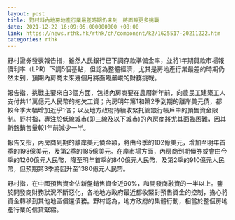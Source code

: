 ```yaml
---
layout: post
title: 野村料內地房地產行業最差時期仍未到　將面臨更多挑戰
date: 2021-12-22 16:09:05.000000000 +08:00
link: https://news.rthk.hk/rthk/ch/component/k2/1625517-20211222.htm
categories: rthk
---
```


野村證券發表報告指，雖然人民銀行已下調存款準備金率，並將1年期貸款市場報價利率（LPR）下調5個基點，但認為整體經濟，尤其是房地產行業最差的時期仍然未到，預期內房商未來幾個月將面臨嚴峻的財務挑戰。

報告指，挑戰主要來自3個方面，包括內房商要在農曆新年前，向農民工建築工人支付共1.1萬億元人民幣的拖欠工資；內房明年第1和第2季到期的離岸美元債，都較今季大幅增加近乎1倍；以及地方政府持續收緊托管銀行帳戶中的預售資金限制。野村指，專注於低線城市(即三線及以下城市)的內房商將尤其面臨困難，因其新盤銷售量較1年前減少一半。

報告又指，內房商到期的離岸美元債金額，將由今季的102億美元，增加至明年首季的198億美元，及第2季的185億美元。在岸市場方面，內房商到期債券或會由今季的1260億元人民幣，降至明年首季的840億元人民幣，及第2季的910億元人民幣，但預期第3季將回升至1380億元人民幣。

野村指，在中國預售資金佔新盤銷售資金近90%，和開發商融資的一半以上。鑒於開發商財務狀況不斷惡化，各地地方政府最近都收緊對預售資金的控制，擔心將資金轉移到其他地區償還債務。野村認為，地方政府的集體行動，相當於整個房地產行業的信貸緊縮。
